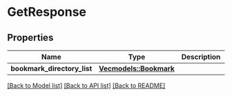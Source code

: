 # GetResponse

## Properties
Name | Type | Description | Notes
------------ | ------------- | ------------- | -------------
**bookmark_directory_list** | [**Vec<models::Bookmark>**](Bookmark.md) |  | 

[[Back to Model list]](../README.md#documentation-for-models) [[Back to API list]](../README.md#documentation-for-api-endpoints) [[Back to README]](../README.md)



